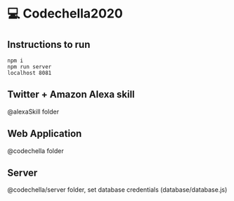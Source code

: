 # 💻 Codechella2020

## Instructions to run
```
npm i
npm run server
localhost 8081
```

## Twitter + Amazon Alexa skill
@alexaSkill folder

## Web Application 
@codechella folder

## Server 
@codechella/server folder, set database credentials (database/database.js)
